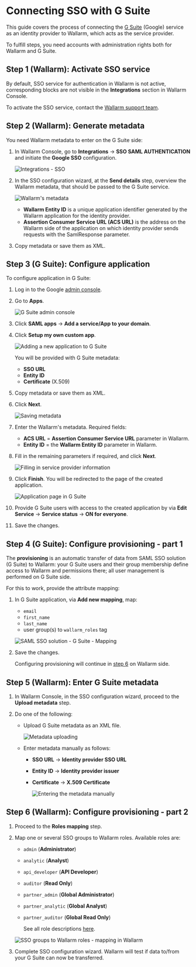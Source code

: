 # Connecting SSO with G Suite

[img-gsuite-console]:       ../../../../images/admin-guides/configuration-guides/sso/gsuite/gsuite-console.png
[img-gsuite-add-app]:       ../../../../images/admin-guides/configuration-guides/sso/gsuite/gsuite-add-app.png
[img-fetch-metadata]:       ../../../../images/admin-guides/configuration-guides/sso/gsuite/gsuite-fetch-metadata.png
[img-fill-in-sp-data]:      ../../../../images/admin-guides/configuration-guides/sso/gsuite/gsuite-fill-in-sp-data.png
[img-app-page]:             ../../../../images/admin-guides/configuration-guides/sso/gsuite/gsuite-app-page.png
[link-gsuite-adm-console]:  https://admin.google.com
[img-sp-wizard-transfer-metadata]:  ../../../../images/admin-guides/configuration-guides/sso/gsuite/sp-wizard-transfer-metadata.png
[img-transfer-metadata-manually]:   ../../../../images/admin-guides/configuration-guides/sso/gsuite/transfer-metadata-manually.png
[img-sp-wizard-finish]:             ../../../../images/admin-guides/configuration-guides/sso/gsuite/sp-wizard-finish.png

This guide covers the process of connecting the [G Suite](https://gsuite.google.com/) (Google) service as an identity provider to Wallarm, which acts as the service provider.

To fulfill steps, you need accounts with administration rights both for Wallarm and G Suite.

## Step 1 (Wallarm): Activate SSO service

By default, SSO service for authentication in Wallarm is not active, corresponding blocks are not visible in the **Integrations** section in Wallarm Console.

To activate the SSO service, contact the [Wallarm support team](https://support.wallarm.com/).

## Step 2 (Wallarm): Generate metadata

You need Wallarm metadata to enter on the G Suite side:

1. In Wallarm Console, go to **Integrations** → **SSO SAML AUTHENTICATION** and initiate the **Google SSO** configuration.

    ![Integrations - SSO](../../../../images/admin-guides/configuration-guides/sso/sso-integration-add.png)

1. In the SSO configuration wizard, at the **Send details** step, overview the Wallarm metadata, that should be passed to the G Suite service.

    ![Wallarm's metadata](../../../../images/admin-guides/configuration-guides/sso/gsuite/sp-metadata.png)

    * **Wallarm Entity ID** is a unique application identifier generated by the Wallarm application for the identity provider.
    * **Assertion Consumer Service URL (ACS URL)** is the address on the Wallarm side of the application on which identity provider sends requests with the SamlResponse parameter.

1. Copy metadata or save them as XML. 

## Step 3 (G Suite): Configure application

To configure application in G Suite:

1. Log in to the Google [admin console][link-gsuite-adm-console]. 
1. Go to **Apps**.

    ![G Suite admin console][img-gsuite-console]

1. Click **SAML apps** → **Add a service/App to your domain**.
1. Click **Setup my own custom app**.

    ![Adding a new application to G Suite][img-gsuite-add-app]

    You will be provided with G Suite metadata:

    * **SSO URL**
    * **Entity ID**
    * **Certificate** (X.509)

1. Copy metadata or save them as XML. 
1. Click **Next**.

    ![Saving metadata][img-fetch-metadata]

1. Enter the Wallarm's metadata. Required fields:

    * **ACS URL** = **Assertion Consumer Service URL** parameter in Wallarm.
    * **Entity ID** = the **Wallarm Entity ID** parameter in Wallarm.

1. Fill in the remaining parameters if required, and click **Next**.

    ![Filling in service provider information][img-fill-in-sp-data]

1. Click **Finish**. You will be redirected to the page of the created application.

    ![Application page in G Suite][img-app-page]

1. Provide G Suite users with access to the created application by via **Edit Service** → **Service status** → **ON for everyone**.
1. Save the changes.

## Step 4 (G Suite): Configure provisioning - part 1

The **provisioning** is an automatic transfer of data from SAML SSO solution (G Suite) to Wallarm: your G Suite users and their group membership define access to Wallarm and permissions there; all user management is performed on G Suite side.

For this to work, provide the attribute mapping:

1. In G Suite application, via **Add new mapping**, map:

    * `email`
    * `first_name`
    * `last_name`
    * user group(s) to `wallarm_roles` tag

    ![SAML SSO solution - G Suite - Mapping](../../../images/admin-guides/configuration-guides/sso/simple-sso-mapping.png)

1. Save the changes.

    Configuring provisioning will continue in [step 6](#step-6-wallarm-configure-provisioning---part-2) on Wallarm side.

## Step 5 (Wallarm): Enter G Suite metadata

1. In Wallarm Console, in the SSO configuration wizard, proceed to the **Upload metadata** step.
1. Do one of the following:

    * Upload G Suite metadata as an XML file.

        ![Metadata uploading][img-sp-wizard-transfer-metadata]

    * Enter metadata manually as follows:

        * **SSO URL** → **Identity provider SSO URL**
        * **Entity ID** → **Identity provider issuer**
        * **Certificate** → **X.509 Certificate**

            ![Entering the metadata manually][img-transfer-metadata-manually]


## Step 6 (Wallarm): Configure provisioning - part 2

1. Proceed to the **Roles mapping** step.
1. Map one or several SSO groups to Wallarm roles. Available roles are:

    * `admin` (**Administrator**)
    * `analytic` (**Analyst**)
    * `api_developer` (**API Developer**)
    * `auditor` (**Read Only**)
    * `partner_admin` (**Global Administrator**)
    * `partner_analytic` (**Global Analyst**)
    * `partner_auditor` (**Global Read Only**)

        See all role descriptions [here](../../../user-guides/settings/users.md#user-roles).

    ![SSO groups to Wallarm roles - mapping in Wallarm](../../../../images/admin-guides/configuration-guides/sso/sso-mapping-in-wallarm.png)

1. Complete SSO configuration wizard. Wallarm will test if data to/from your G Suite can now be transferred.
